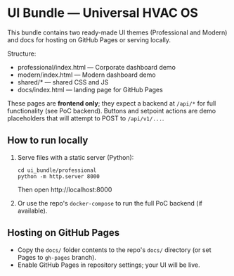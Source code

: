 # UI Bundle — Universal HVAC OS

This bundle contains two ready-made UI themes (Professional and Modern) and docs for hosting on GitHub Pages or serving locally.

Structure:
- professional/index.html — Corporate dashboard demo
- modern/index.html — Modern dashboard demo
- shared/* — shared CSS and JS
- docs/index.html — landing page for GitHub Pages

These pages are **frontend only**; they expect a backend at `/api/*` for full functionality (see PoC backend). Buttons and setpoint actions are demo placeholders that will attempt to POST to `/api/v1/...`.

## How to run locally
1. Serve files with a static server (Python):
   ```
   cd ui_bundle/professional
   python -m http.server 8000
   ```
   Then open http://localhost:8000

2. Or use the repo's `docker-compose` to run the full PoC backend (if available).

## Hosting on GitHub Pages
- Copy the `docs/` folder contents to the repo's `docs/` directory (or set Pages to `gh-pages` branch).
- Enable GitHub Pages in repository settings; your UI will be live.

